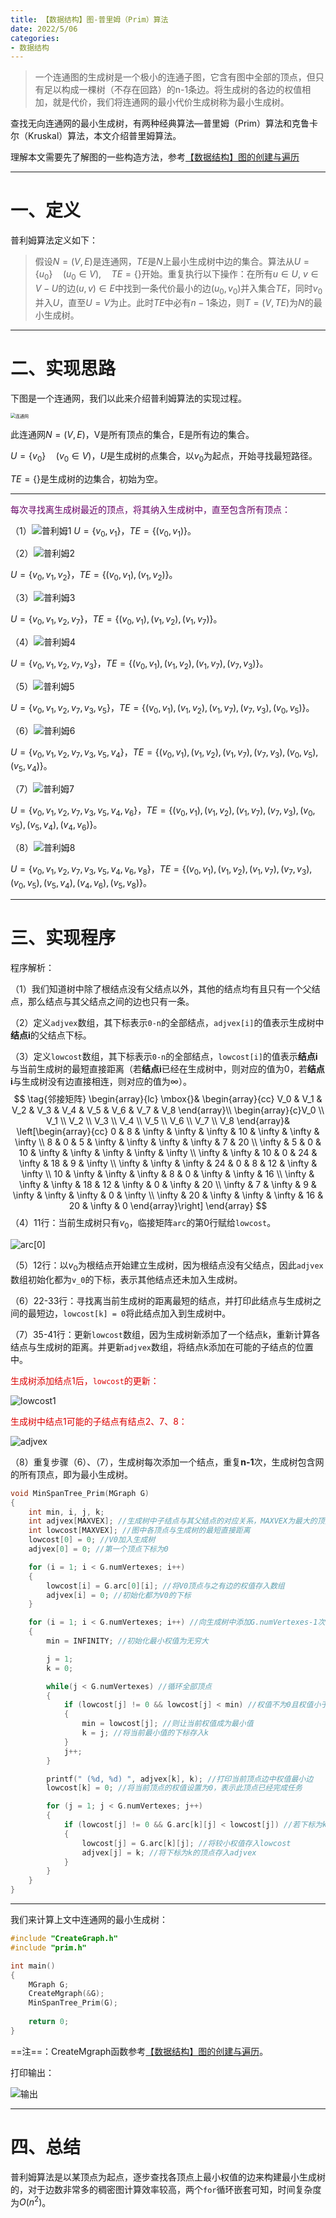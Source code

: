 ```yaml
---
title: 【数据结构】图-普里姆（Prim）算法
date: 2022/5/06
categories:
- 数据结构
---
```


> 一个连通图的生成树是一个极小的连通子图，它含有图中全部的顶点，但只有足以构成一棵树（不存在回路）的n-1条边。将生成树的各边的权值相加，就是代价，我们将连通网的最小代价生成树称为最小生成树。

查找无向连通网的最小生成树，有两种经典算法—普里姆（Prim）算法和克鲁卡尔（Kruskal）算法，本文介绍普里姆算法。

理解本文需要先了解图的一些构造方法，参考[【数据结构】图的创建与遍历](https://blog.csdn.net/qq_41563510/article/details/124489039?spm=1001.2014.3001.5501)

---



# 一、定义

普利姆算法定义如下：

> 假设$N = (V, {E})$是连通网，$TE$是$N$上最小生成树中边的集合。算法从$U = \{u_0\} \quad (u_0 \in V), \quad TE = \{\}$开始。重复执行以下操作：在所有$u \in U, \ v \in V-U$的边$(u,v) \in E$中找到一条代价最小的边$(u_0, v_0)$并入集合$TE$，同时$v_0$并入$U$，直至$U = V$为止。此时$TE$中必有$n - 1$条边，则$T = (V, {TE})$为$N$的最小生成树。

---

# 二、实现思路

下图是一个连通网，我们以此来介绍普利姆算法的实现过程。

<img src="https://img-blog.csdnimg.cn/943f82132f1546f18ed9a10553420143.png#pic_center" alt="连通网" style="zoom:50%;" />

此连通网$N = (V,E)$，V是所有顶点的集合，E是所有边的集合。

$U = \{v_0\} \quad (v_0 \in V)$，$U$是生成树的点集合，以$v_0$为起点，开始寻找最短路径。

$TE = \{\}$是生成树的边集合，初始为空。



---



<font color="#660066">每次寻找离生成树最近的顶点，将其纳入生成树中，直至包含所有顶点：</font>

（1）![普利姆1](https://img-blog.csdnimg.cn/0b4f987529694213aa17d341c569b5ad.png#pic_center) 
$U = \{v_0, v_1\}$，$TE = \{(v_0,v_1)\}$。

（2）![普利姆2](https://img-blog.csdnimg.cn/67c0178c4dab4c4a89667eb9f5d9bc78.png#pic_center)

$U = \{v_0, v_1, v_2\}$，$TE = \{(v_0,v_1), (v_1,v_2)\}$。

（3）![普利姆3](https://img-blog.csdnimg.cn/cc075a8cd72648bc8a4e46b72738a48c.png#pic_center)

$U = \{v_0, v_1, v_2, v_7\}$，$TE = \{(v_0,v_1), (v_1,v_2), (v_1,v_7)\}$。

（4）![普利姆4](https://img-blog.csdnimg.cn/2498427e42664c9ab6c9f44a0114a2a6.png#pic_center)

 $U = \{v_0, v_1, v_2, v_7,v_3\}$，$TE = \{(v_0,v_1), (v_1,v_2), (v_1,v_7), (v_7,v_3)\}$。

（5）![普利姆5](https://img-blog.csdnimg.cn/f2228929f26146d6b7617e56bec0d240.png#pic_center)

$U = \{v_0, v_1, v_2, v_7,v_3, v_5\}$，$TE = \{(v_0,v_1), (v_1,v_2), (v_1,v_7), (v_7,v_3), (v_0, v_5)\}$。

（6）![普利姆6](https://img-blog.csdnimg.cn/eb284a5de96947b79b4738f988c9d30b.png#pic_center)

$U = \{v_0, v_1, v_2, v_7,v_3, v_5, v_4\}$，$TE = \{(v_0,v_1), (v_1,v_2), (v_1,v_7), (v_7,v_3), (v_0, v_5), (v_5,v_4)\}$。

（7）![普利姆7](https://img-blog.csdnimg.cn/fccae3f2326f448ca2ec58178afa89e5.png#pic_center)

 $U = \{v_0, v_1, v_2, v_7,v_3, v_5, v_4, v_6\}$，$TE = \{(v_0,v_1), (v_1,v_2), (v_1,v_7), (v_7,v_3), (v_0, v_5), (v_5,v_4), (v_4,v_6)\}$。

（8）![普利姆8](https://img-blog.csdnimg.cn/46c0cc22503c4ff091d51d65e66d4def.png#pic_center)

$U = \{v_0, v_1, v_2, v_7,v_3, v_5, v_4, v_6, v_8\}$，$TE = \{(v_0,v_1), (v_1,v_2), (v_1,v_7), (v_7,v_3), (v_0, v_5), (v_5,v_4), (v_4,v_6), (v_5,v_8)\}$。



---

# 三、实现程序



程序解析：

（1）我们知道树中除了根结点没有父结点以外，其他的结点均有且只有一个父结点，那么结点与其父结点之间的边也只有一条。

（2）定义`adjvex`数组，其下标表示`0-n`的全部结点，`adjvex[i]`的值表示生成树中**结点i**的父结点下标。

（3）定义`lowcost`数组，其下标表示`0-n`的全部结点，`lowcost[i]`的值表示**结点i**与当前生成树的最短直接距离（若**结点i**已经在生成树中，则对应的值为0，若**结点i**与生成树没有边直接相连，则对应的值为$\infty$）。
$$
\tag{邻接矩阵}
\begin{array}{lc}
\mbox{}&
\begin{array}{cc} V_0 & V_1 & V_2 & V_3 & V_4 & V_5 & V_6 & V_7 & V_8 \end{array}\\
\begin{array}{c}V_0 \\ V_1 \\ V_2 \\ V_3 \\ V_4 \\ V_5 \\ V_6 \\ V_7 \\ V_8 \end{array}&
\left[\begin{array}{cc}
0 & 8 & \infty & \infty & \infty & 10 & \infty & \infty & \infty \\
8 & 0 & 5 & \infty & \infty & \infty & \infty & 7 & 20 \\
\infty & 5 & 0 & 10 & \infty & \infty & \infty & \infty & \infty \\
\infty & \infty & 10 & 0 & 24 & \infty & 18 & 9 & \infty \\
\infty & \infty & \infty & 24 & 0 & 8 & 12 & \infty & \infty \\
10 & \infty & \infty & \infty & 8 & 0 & \infty & \infty & 16 \\
\infty & \infty & \infty & 18 & 12 & \infty & 0 & \infty & 20 \\
\infty & 7 & \infty & 9 & \infty & \infty & \infty & 0  & \infty \\
\infty & 20 & \infty & \infty & \infty & 16 & 20 & \infty & 0
\end{array}\right]
\end{array}
$$
（4）11行：当前生成树只有$v_0$，临接矩阵`arc`的第0行赋给`lowcost`。

![arc[0]](https://img-blog.csdnimg.cn/169eefb8c030415c9cf4bcc65c674770.png#pic_center)

（5）12行：以$v_0$为根结点开始建立生成树，因为根结点没有父结点，因此`adjvex`数组初始化都为`v_0`的下标，表示其他结点还未加入生成树。

（6）22-33行：寻找离当前生成树的距离最短的结点，并打印此结点与生成树之间的最短边，`lowcost[k] = 0`将此结点加入到生成树中。

（7）35-41行：更新`lowcost`数组，因为生成树新添加了一个结点k，重新计算各结点与生成树的距离。并更新`adjvex`数组，将结点k添加在可能的子结点的位置中。

<font color="#dd0000">生成树添加结点1后，`lowcost`的更新：</font>

![lowcost1](https://img-blog.csdnimg.cn/e3710725b658449aa45d17372a1d8bf3.png#pic_center)



<font color="#dd0000">生成树中结点1可能的子结点有结点2、7、8：</font>

![adjvex](https://img-blog.csdnimg.cn/0e342a74e9914521a4158c69b86ac4f8.png#pic_center)

（8）重复步骤（6）、（7），生成树每次添加一个结点，重复**n-1**次，生成树包含网的所有顶点，即为最小生成树。



```c
void MinSpanTree_Prim(MGraph G)
{
    int min, i, j, k;
    int adjvex[MAXVEX]; //生成树中子结点与其父结点的对应关系，MAXVEX为最大的顶点数量
    int lowcost[MAXVEX]; //图中各顶点与生成树的最短直接距离
    lowcost[0] = 0; //V0加入生成树
    adjvex[0] = 0; //第一个顶点下标为0

    for (i = 1; i < G.numVertexes; i++)
    {
        lowcost[i] = G.arc[0][i]; //将V0顶点与之有边的权值存入数组
        adjvex[i] = 0; //初始化都为V0的下标
    }

    for (i = 1; i < G.numVertexes; i++) //向生成树中添加G.numVertexes-1次顶点
    {
        min = INFINITY; //初始化最小权值为无穷大

        j = 1;
        k = 0;

        while(j < G.numVertexes) //循环全部顶点
        {
            if (lowcost[j] != 0 && lowcost[j] < min) //权值不为0且权值小于min
            {
                min = lowcost[j]; //则让当前权值成为最小值
                k = j; //将当前最小值的下标存入k
            }
            j++;
        }

        printf(" (%d, %d) ", adjvex[k], k); //打印当前顶点边中权值最小边
        lowcost[k] = 0; //将当前顶点的权值设置为0，表示此顶点已经完成任务

        for (j = 1; j < G.numVertexes; j++)
        {
            if (lowcost[j] != 0 && G.arc[k][j] < lowcost[j]) //若下标为k顶点各权值小于此前这些顶点未被加入生成树权值
            {
                lowcost[j] = G.arc[k][j]; //将较小权值存入lowcost
                adjvex[j] = k; //将下标为k的顶点存入adjvex
            }
        }
    }
}
```



---



我们来计算上文中连通网的最小生成树：

```c
#include "CreateGraph.h"
#include "prim.h"

int main()
{
    MGraph G;
    CreateMgraph(&G);
    MinSpanTree_Prim(G);
    
    return 0;
}
```

==注==：CreateMgraph函数参考[【数据结构】图的创建与遍历](https://blog.csdn.net/qq_41563510/article/details/124489039?spm=1001.2014.3001.5501)。



打印输出：

![输出](https://img-blog.csdnimg.cn/600b7a2d773f4f72aa71f4e1bee20f56.png#pic_center)

---

# 四、总结

普利姆算法是以某顶点为起点，逐步查找各顶点上最小权值的边来构建最小生成树的，对于边数非常多的稠密图计算效率较高，两个`for`循环嵌套可知，时间复杂度为$O(n^2)$。
